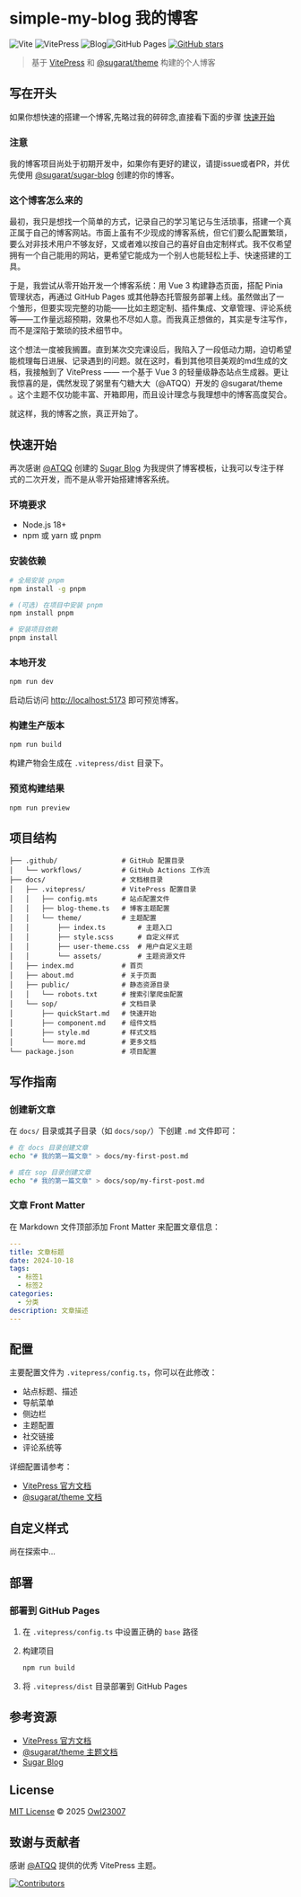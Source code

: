# simple-my-blog 我的博客

![Vite](https://img.shields.io/badge/Vite-646CFF?style=flat&logo=vite&logoColor=white)  ![VitePress](https://img.shields.io/badge/VitePress-42b883?style=flat&logo=vue.js&logoColor=white)     ![Blog](https://img.shields.io/badge/Blog-FF6B6B?style=flat&logo=blogger&logoColor=white)![GitHub Pages](https://img.shields.io/badge/GitHub%20Pages-222222?style=flat&logo=github&logoColor=white)  [![GitHub stars](https://img.shields.io/github/stars/Owl23007/simple-my-blog?style=social)](https://github.com/Owl23007/simple-my-blog)

> 基于 [VitePress](https://vitepress.dev/) 和 [@sugarat/theme](https://theme.sugarat.top/) 构建的个人博客

## 写在开头

如果你想快速的搭建一个博客,先略过我的碎碎念,直接看下面的步骤 [快速开始](#快速开始)

### 注意

我的博客项目尚处于初期开发中，如果你有更好的建议，请提issue或者PR，并优先使用 [@sugarat/sugar-blog](https://github.com/ATQQ/sugar-blog) 创建的你的博客。

### 这个博客怎么来的

最初，我只是想找一个简单的方式，记录自己的学习笔记与生活琐事，搭建一个真正属于自己的博客网站。市面上虽有不少现成的博客系统，但它们要么配置繁琐，要么对非技术用户不够友好，又或者难以按自己的喜好自由定制样式。我不仅希望拥有一个自己能用的网站，更希望它能成为一个别人也能轻松上手、快速搭建的工具。

于是，我尝试从零开始开发一个博客系统：用 Vue 3 构建静态页面，搭配 Pinia 管理状态，再通过 GitHub Pages 或其他静态托管服务部署上线。虽然做出了一个雏形，但要实现完整的功能——比如主题定制、插件集成、文章管理、评论系统等——工作量远超预期，效果也不尽如人意。而我真正想做的，其实是专注写作，而不是深陷于繁琐的技术细节中。

这个想法一度被我搁置。直到某次交完课设后，我陷入了一段低动力期，迫切希望能梳理每日进展、记录遇到的问题。就在这时，看到其他项目美观的md生成的文档，我接触到了 VitePress —— 一个基于 Vue 3 的轻量级静态站点生成器。更让我惊喜的是，偶然发现了粥里有勺糖大大（@ATQQ）开发的 @sugarat/theme 。这个主题不仅功能丰富、开箱即用，而且设计理念与我理想中的博客高度契合。

就这样，我的博客之旅，真正开始了。

## 快速开始

再次感谢 [@ATQQ](https://github.com/ATQQ) 创建的 [Sugar Blog](https://github.com/ATQQ/sugar-blog) 为我提供了博客模板，让我可以专注于样式的二次开发，而不是从零开始搭建博客系统。

### 环境要求

- Node.js 18+
- npm 或 yarn 或 pnpm

### 安装依赖

```bash
# 全局安装 pnpm
npm install -g pnpm

# (可选) 在项目中安装 pnpm
npm install pnpm

# 安装项目依赖
pnpm install
```

### 本地开发

```bash
npm run dev
```

启动后访问 <http://localhost:5173> 即可预览博客。

### 构建生产版本

```bash
npm run build
```

构建产物会生成在 `.vitepress/dist` 目录下。

### 预览构建结果

```bash
npm run preview
```

## 项目结构

```plaintext
├── .github/                # GitHub 配置目录
│   └── workflows/          # GitHub Actions 工作流
├── docs/                   # 文档根目录
│   ├── .vitepress/         # VitePress 配置目录
│   │   ├── config.mts      # 站点配置文件
│   │   ├── blog-theme.ts   # 博客主题配置
│   │   └── theme/          # 主题配置
│   │       ├── index.ts        # 主题入口
│   │       ├── style.scss      # 自定义样式
│   │       ├── user-theme.css  # 用户自定义主题
│   │       └── assets/         # 主题资源文件
│   ├── index.md            # 首页
│   ├── about.md            # 关于页面
│   ├── public/             # 静态资源目录
│   │   └── robots.txt      # 搜索引擎爬虫配置
│   └── sop/                # 文档目录
│       ├── quickStart.md   # 快速开始
│       ├── component.md    # 组件文档
│       ├── style.md        # 样式文档
│       └── more.md         # 更多文档
└── package.json            # 项目配置
```

## 写作指南

### 创建新文章

在 `docs/` 目录或其子目录（如 `docs/sop/`）下创建 `.md` 文件即可：

```bash
# 在 docs 目录创建文章
echo "# 我的第一篇文章" > docs/my-first-post.md

# 或在 sop 目录创建文章
echo "# 我的第一篇文章" > docs/sop/my-first-post.md
```

### 文章 Front Matter

在 Markdown 文件顶部添加 Front Matter 来配置文章信息：

```yaml
---
title: 文章标题
date: 2024-10-18
tags:
  - 标签1
  - 标签2
categories:
  - 分类
description: 文章描述
---
```

## 配置

主要配置文件为 `.vitepress/config.ts`，你可以在此修改：

- 站点标题、描述
- 导航菜单
- 侧边栏
- 主题配置
- 社交链接
- 评论系统等

详细配置请参考：

- [VitePress 官方文档](https://vitepress.dev/)
- [@sugarat/theme 文档](https://theme.sugarat.top/)

## 自定义样式

尚在探索中...

## 部署

### 部署到 GitHub Pages

1. 在 `.vitepress/config.ts` 中设置正确的 `base` 路径
2. 构建项目

   ```bash
   npm run build
   ```

3. 将 `.vitepress/dist` 目录部署到 GitHub Pages

## 参考资源

- [VitePress 官方文档](https://vitepress.dev/)
- [@sugarat/theme 主题文档](https://theme.sugarat.top/)
- [Sugar Blog](https://github.com/ATQQ/sugar-blog)

## License

[MIT License](https://opensource.org/licenses/MIT) © 2025 [Owl23007](License)

## 致谢与贡献者

感谢 [@ATQQ](https://github.com/ATQQ) 提供的优秀 VitePress 主题。

[![Contributors](https://contrib.rocks/image?repo=Owl23007/simple-my-blog)](https://github.com/Owl23007/simple-my-blog/graphs/contributors)
